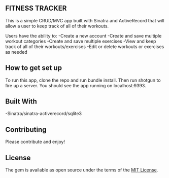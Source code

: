 ## FITNESS TRACKER

This is a simple CRUD/MVC app built with Sinatra and ActiveRecord that will allow a user to keep track of all of their workouts.

Users have the ability to:
  -Create a new account
  -Create and save multiple workout categories
  -Create and save multiple exercises
  -View and keep track of all of their workouts/exercises
  -Edit or delete workouts or exercises as needed

## How to get set up

To run this app, clone the repo and run bundle install. Then run shotgun to fire up a server. You should see the app running on localhost:9393.


## Built With

  -Sinatra/sinatra-activerecord/sqlite3

## Contributing

Please contribute and enjoy!

## License

The gem is available as open source under the terms of the [MIT License](https://opensource.org/licenses/MIT).
